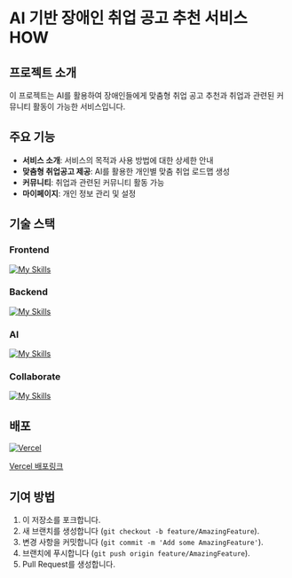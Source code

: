 # AI 기반 장애인 취업 공고 추천 서비스 HOW

## 프로젝트 소개

이 프로젝트는 AI를 활용하여 장애인들에게 맞춤형 취업 공고 추천과 취업과 관련된 커뮤니티 활동이 가능한 서비스입니다.

## 주요 기능

- **서비스 소개**: 서비스의 목적과 사용 방법에 대한 상세한 안내
- **맞춤형 취업공고 제공**: AI를 활용한 개인별 맞춤 취업 로드맵 생성
- **커뮤니티**: 취업과 관련된 커뮤니티 활동 가능
- **마이페이지**: 개인 정보 관리 및 설정

## 기술 스택

### Frontend
  
[![My Skills](https://skillicons.dev/icons?i=js,react,nextjs,tailwind,vite,vercel)](https://skillicons.dev)

### Backend
[![My Skills](https://skillicons.dev/icons?i=java,spring,mongodb,nginx)](https://skillicons.dev)
    
### AI
[![My Skills](https://skillicons.dev/icons?i=tensorflow)](https://skillicons.dev)

### Collaborate
[![My Skills](https://skillicons.dev/icons?i=git,github,discord,notion)](https://skillicons.dev)

## 배포
[![Vercel](https://img.shields.io/badge/vercel-%23000000.svg?style=for-the-badge&logo=vercel&logoColor=white)](https://how-fe.vercel.app)

[Vercel 배포링크](https://how-fe.vercel.app)

## 기여 방법

1. 이 저장소를 포크합니다.
2. 새 브랜치를 생성합니다 (`git checkout -b feature/AmazingFeature`).
3. 변경 사항을 커밋합니다 (`git commit -m 'Add some AmazingFeature'`).
4. 브랜치에 푸시합니다 (`git push origin feature/AmazingFeature`).
5. Pull Request를 생성합니다.

